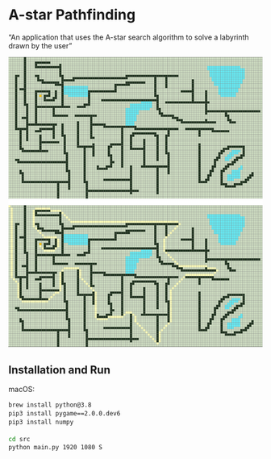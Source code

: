 # A-star Pathfinding

“An application that uses the A-star search algorithm to solve a labyrinth drawn by the user”

![](img/example.jpg)

## Installation and Run

macOS:

```sh
brew install python@3.8
pip3 install pygame==2.0.0.dev6
pip3 install numpy

cd src
python main.py 1920 1080 S
```
